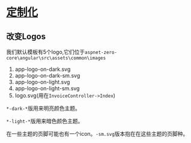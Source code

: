 # [定制化](https://docs.aspnetzero.com/en/aspnet-core-angular/latest/Customization-Angular)

## 改变Logos

我们默认模板有5个logo,它们位于`aspnet-zero-core\angular\src\assets\common\images`

1. app-logo-on-dark.svg
2. app-logo-on-dark-sm.svg
3. app-logo-on-light.svg
4. app-logo-on-light-sm.svg
5. logo.svg(用在`InvoiceController->Index`)

`*-dark-*`版用来明亮颜色主题。

`*-light-*`版用来暗色颜色主题。

在一些主题的页脚可能也有一个icon。`-sm.svg`版本抱在在这些主题的页脚种。
